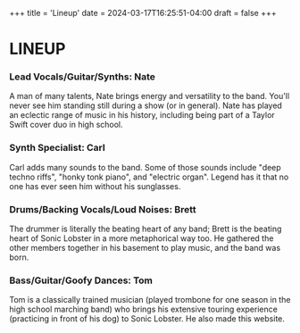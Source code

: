 +++
title = 'Lineup'
date = 2024-03-17T16:25:51-04:00
draft = false
+++

# LINEUP

### Lead Vocals/Guitar/Synths: Nate

A man of many talents, Nate brings energy and versatility to the band. You'll never see him standing still during a show (or in general). Nate has played an eclectic range of music in his history, including being part of a Taylor Swift cover duo in high school.

### Synth Specialist: Carl

Carl adds many sounds to the band. Some of those sounds include "deep techno riffs", "honky tonk piano", and "electric organ". Legend has it that no one has ever seen him without his sunglasses.

### Drums/Backing Vocals/Loud Noises: Brett

The drummer is literally the beating heart of any band; Brett is the beating heart of Sonic Lobster in a more metaphorical way too. He gathered the other members together in his basement to play music, and the band was born.

### Bass/Guitar/Goofy Dances: Tom

Tom is a classically trained musician (played trombone for one season in the high school marching band) who brings his extensive touring experience (practicing in front of his dog) to Sonic Lobster. He also made this website.
